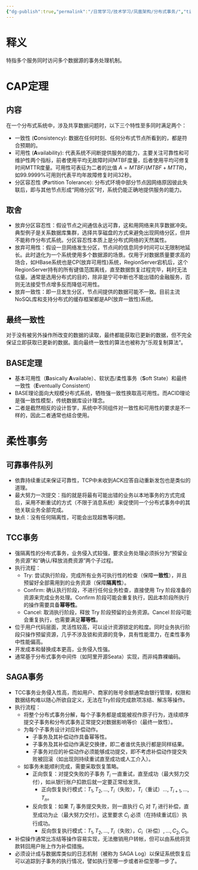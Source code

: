 ```yaml
---
{"dg-publish":true,"permalink":"/日常学习/技术学习/凤凰架构/分布式事务/","title":"分布式事务","tags":["八股"],"noteIcon":"1","created":"2023-08-30T10:03:53.342+08:00","updated":"2024-10-23T20:46:56.368+08:00"}
---
```


# 释义
特指多个服务同时访问多个数据源的事务处理机制。

# CAP定理
## 内容
在一个分布式系统中，涉及共享数据问题时，以下三个特性至多同时满足两个：
- 一致性 (**C**onsistency): 数据在任何时刻、任何分布式节点所看到的，都是符合预期的。
- 可用性 (**A**vailability): 代表系统不间断提供服务的能力，主要关注可靠性和可维护性两个指标，前者使用平均无故障时间MTBF度量，后者使用平均可修复时间MTTR度量。可用性可表征为二者的比值 $A=MTBF/(MTBF+MTTR)$，如99.9999%可用则代表平均年故障修复时间32秒。
- 分区容忍性 (**P**artition Tolerance): 分布式环境中部分节点因网络原因彼此失联后，即与其他节点形成“网络分区”时，系统仍能正确地提供服务的能力。
## 取舍
- 放弃分区容忍性：假设节点之间通信永远可靠，这和用网络来共享数据冲突。典型例子是关系数据库集群，选择共享磁盘的方式来避免出现网络分区，但并不能称作分布式系统。分区容忍性本质上是分布式网络的天然属性。
- 放弃可用性：假设一旦网络发生分区，节点间的信息同步时间可以无限制地延长。此时退化为一个系统使用多个数据源的场景。仅用于对数据质量要求高的场合，如HBase系统也是CP(放弃可用性)系统，RegionServer宕机后，这个RegionServer持有的所有键值范围离线，直至数据恢复过程完毕，耗时无法估量。通常是选用分布式的目的，除非是宁可中断也不能出错的金融服务，否则无法接受节点增多反而降低可用性。
- 放弃一致性：即一旦发生分区，节点间提供的数据可能不一致。目前主流NoSQL库和支持分布式的缓存框架都是AP(放弃一致性)系统。
## 最终一致性
对于没有被另外操作所改变的数据的读取，最终都能获取已更新的数据，但不完全保证立即获取已更新的数据。面向最终一致性的算法也被称为“乐观复制算法”。
## BASE定理
- 基本可用性（**B**asically **A**vailable）、软状态/柔性事务（**S**oft State）和最终一致性（**E**ventually Consistent）
- BASE理论面向大规模分布式系统，牺牲强一致性换取高可用性。而ACID理论是强一致性模型，传统数据库设计理念。
- 二者是截然相反的设计哲学，系统中不同组件对一致性和可用性的要求是不一样的，因此二者通常也结合使用。

# 柔性事务
## 可靠事件队列
- 依靠持续重试来保证可靠性，TCP中未收到ACK应答自动重新发包也是类似的道理。
- 最大努力一次提交：指的就是将最有可能出错的业务以本地事务的方式完成后，采用不断重试的方式（不限于消息系统）来促使同一个分布式事务中的其他关联业务全部完成。
- 缺点：没有任何隔离性，可能会出现超售等问题。
## TCC事务
- 强隔离性的分布式事务，业务侵入式较强，要求业务处理必须拆分为“预留业务资源”和“确认/释放消费资源”两个子过程。
- 执行流程：
	- Try: 尝试执行阶段，完成所有业务可执行性的检查（保障**一致性**），并且预留好全部需用到的业务资源（保障**隔离性**）。
	- Confirm: 确认执行阶段，不进行任何业务检查，直接使用 Try 阶段准备的资源来完成业务处理。Confirm 阶段可能会重复执行，因此本阶段所执行的操作需要具备**幂等性**。
	- Cancel: 取消执行阶段，释放 Try 阶段预留的业务资源。Cancel 阶段可能会重复执行，也需要满足**幂等性**。
- 位于用户代码层面，灵活性较高，可以设计资源锁定的粒度。同时业务执行阶段只操作预留资源，几乎不涉及锁和资源的竞争，具有性能潜力，在柔性事务中性能偏高。
- 开发成本和替换成本更高，业务侵入性强。
- 通常基于分布式事务中间件（如阿里开源Seata）实现，而非纯靠裸编码。
## SAGA事务
- TCC事务业务侵入性高，而如用户、商家的账号余额通常由银行管理，权限和数据结构难以随心所欲自定义，无法在Try阶段完成款项冻结、解冻等操作。
- 执行流程：
	- 将整个分布式事务分解，每个子事务都是或能被视作原子行为，连续顺序提交子事务和分布式事务正常提交对数据影响等价（最终一致性）。
	- 为每个子事务设计对应补偿动作。
		- 子事务及其补偿动作具备幂等性。
		- 子事务及其补偿动作满足交换律，即二者谁优先执行都是同样结果。
		- 子事务对应的补偿动作必须能够成功提交，即不考虑补偿动作提交失败被回滚（如出现则持续重试直至成功或人工介入）。
	- 如事务未能顺利完成，需要采取恢复策略。
		- 正向恢复：对提交失败的子事务 $T_i$ 一直重试，直至成功（最大努力交付），如从银行账户扣款后就一定要正常给发货。
			- 正向恢复执行模式：$T_1,T_2,…,T_i$（失败），$T_i$（重试）$…,T_{i+1},…,T_n$。
		- 反向恢复：如果 $T_i$ 事务提交失败，则一直执行 $C_i$ 对 $T_i$ 进行补偿，直至成功为止（最大努力交付）。这里要求 $C_i$ 必须（在持续重试后）执行成功。
			- 反向恢复执行模式：$T_1,T_2,…,T_i$（失败），$C_i$（补偿）$,…,C_2,C_1$。
- 补偿操作通常比冻结等操作容易实现，无法撤销用户转帐，但可以由系统将货款转回用户账上作为补偿措施。
- 必须设计成与数据库类似的日志机制（被称为 SAGA Log）以保证系统恢复后可以追踪到子事务的执行情况，譬如执行至哪一步或者补偿至哪一步了。